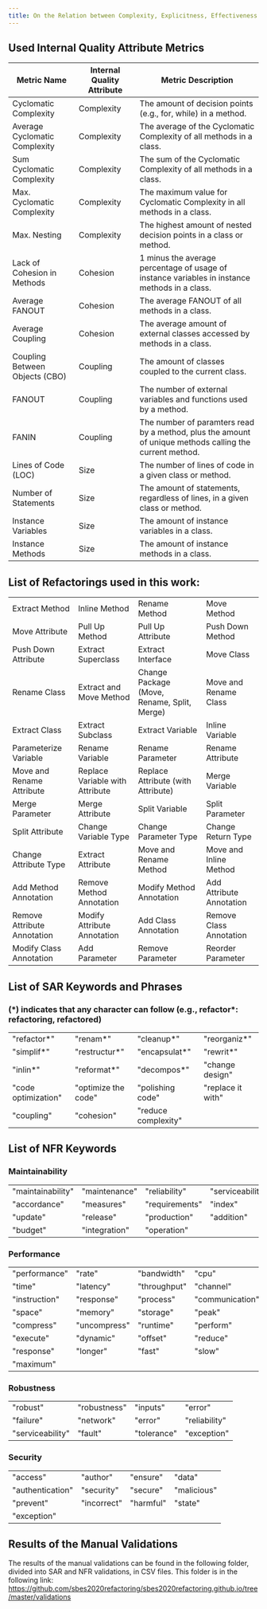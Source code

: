 ```yaml
---
title: On the Relation between Complexity, Explicitness, Effectiveness of Refactorings and Non-Functional Concerns
---
```


## Used Internal Quality Attribute Metrics

| Metric Name | Internal Quality Attribute | Metric Description |
|-------------|----------------------------|--------------------|
| Cyclomatic Complexity | Complexity | The amount of decision points (e.g., for, while) in a method. |
| Average Cyclomatic Complexity | Complexity | The average of the Cyclomatic Complexity of all methods in a class. |
| Sum Cyclomatic Complexity | Complexity | The sum of the Cyclomatic Complexity of all methods in a class. |
| Max. Cyclomatic Complexity | Complexity | The maximum value for Cyclomatic Complexity in all methods in a class. |
| Max. Nesting | Complexity | The highest amount of nested decision points in a class or method. |
| Lack of Cohesion in Methods | Cohesion | 1 minus the average percentage of usage of instance variables in instance methods in a class. |
| Average FANOUT | Cohesion | The average FANOUT of all methods in a class. |
| Average Coupling | Cohesion | The average amount of external classes accessed by methods in a class. |
| Coupling Between Objects (CBO) | Coupling | The amount of classes coupled to the current class. |
| FANOUT | Coupling | The number of external variables and functions used by a method. |
| FANIN | Coupling | The number of paramters read by a method, plus the amount of unique methods calling the current method. |
| Lines of Code (LOC) | Size | The number of lines of code in a given class or method. |
| Number of Statements | Size | The amount of statements, regardless of lines, in a given class or method. |
| Instance Variables | Size | The amount of instance variables in a class. |
| Instance Methods | Size | The amount of instance methods in a class. |

## List of Refactorings used in this work:

| | | | |
|---------|---------|---------|---------|
| Extract Method | Inline Method | Rename Method | Move Method |
| Move Attribute | Pull Up Method | Pull Up Attribute | Push Down Method |
| Push Down Attribute | Extract Superclass | Extract Interface | Move Class |
| Rename Class | Extract and Move Method | Change Package (Move, Rename, Split, Merge) | Move and Rename Class |  
| Extract Class | Extract Subclass | Extract Variable | Inline Variable |
| Parameterize Variable | Rename Variable | Rename Parameter | Rename Attribute |
| Move and Rename Attribute | Replace Variable with Attribute | Replace Attribute (with Attribute) | Merge Variable |
| Merge Parameter | Merge Attribute | Split Variable | Split Parameter |
| Split Attribute | Change Variable Type | Change Parameter Type | Change Return Type |
| Change Attribute Type | Extract Attribute | Move and Rename Method | Move and Inline Method |
| Add Method Annotation | Remove Method Annotation | Modify Method Annotation | Add Attribute Annotation |
| Remove Attribute Annotation | Modify Attribute Annotation | Add Class Annotation | Remove Class Annotation | 
| Modify Class Annotation | Add Parameter | Remove Parameter | Reorder Parameter |

## List of SAR Keywords and Phrases
### (\*) indicates that any character can follow (e.g., refactor*: refactoring, refactored)

| | | | |
|---------|---------|---------|---------|
| "refactor*" | "renam*" | "cleanup*" | "reorganiz*" |
| "simplif*" | "restructur*" | "encapsulat*" | "rewrit*" |
| "inlin*" | "reformat*" | "decompos*" | "change design" |
| "code optimization" |  "optimize the code" |  "polishing code" |  "replace it with" |
| "coupling" | "cohesion" | "reduce complexity" | |

## List of NFR Keywords

### Maintainability

| | | | |
|---------|---------|---------|---------|
| "maintainability" | "maintenance" | "reliability" | "serviceability" |
| "accordance" | "measures" | "requirements" | "index" |
| "update" | "release" | "production" | "addition" |
| "budget" | "integration" | "operation" | |

### Performance

| | | | |
|---------|---------|---------|---------|
| "performance" | "rate" | "bandwidth" | "cpu" |
| "time" | "latency" | "throughput" | "channel" |
| "instruction" | "response" | "process" | "communication" |
| "space" | "memory" | "storage" | "peak" |
| "compress" | "uncompress" | "runtime" | "perform" |
| "execute" | "dynamic" | "offset" | "reduce" |
| "response" | "longer" | "fast" | "slow" |
| "maximum" | | |

### Robustness

| | | | |
|---------|---------|---------|---------|
| "robust" | "robustness" | "inputs" | "error" |
| "failure" | "network" | "error" | "reliability" |
| "serviceability" | "fault" | "tolerance" | "exception" |

### Security

| | | | |
|---------|---------|---------|---------|
| "access" | "author" | "ensure" | "data" |
| "authentication" | "security" | "secure" | "malicious" |
| "prevent" | "incorrect" | "harmful" | "state" |
| "exception" | | |

## Results of the Manual Validations

The results of the manual validations can be found in the following folder, divided into SAR and NFR validations, in CSV files. This folder is in the following link: https://github.com/sbes2020refactoring/sbes2020refactoring.github.io/tree/master/validations
